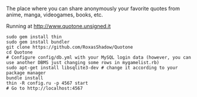 The place where you can share anonymously your favorite quotes from anime, manga, videogames, books, etc.

Running at http://www.quotone.unsigned.it

```
sudo gem install thin
sudo gem install bundler
git clone https://github.com/RoxasShadow/Quotone
cd Quotone
# Configure config/db.yml with your MySQL login data (however, you can use another DBMS just changing some rows in mygamelist.rb)
sudo apt-get install libsqlite3-dev # change it according to your package manager
bundle install
thin -R config.ru -p 4567 start
# Go to http://localhost:4567
```
